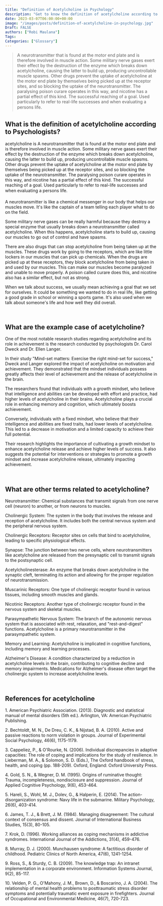 ```yaml
---
title: "Definition of Acetylcholine in Psychology"
description: "Get to know the definition of acetylcholine according to psychologists."
date: 2023-03-07T06:00:00+00:00
image: "/images/posts/definition-of-acetylcholine-in-psychology.jpg"
Draft: FALSE
authors: ["Robi Maulana"]
Tags: 
Categories: ["Glossary"]
---
```






> A neurotransmitter that is found at the motor end plate and is therefore involved in muscle action. Some military nerve gases exert their effect by the destruction of the enzyme which breaks down acetylcholine, causing the latter to build up, producing uncontrollable muscle spasms. Other drugs prevent the uptake of acetylcholine at the motor end plate by themselves being picked up at the receptor sites, and so blocking the uptake of the neurotransmitter. The paralysing poison curare operates in this way, and nicotine has a partial effect of this kind. The successful reaching of a goal. Used particularly to refer to real-life successes and when evaluating a persons life.

## What is the definition of acetylcholine according to Psychologists?

acetylcholine is A neurotransmitter that is found at the motor end plate and is therefore involved in muscle action. Some military nerve gases exert their effect by the destruction of the enzyme which breaks down acetylcholine, causing the latter to build up, producing uncontrollable muscle spasms. Other drugs prevent the uptake of acetylcholine at the motor end plate by themselves being picked up at the receptor sites, and so blocking the uptake of the neurotransmitter. The paralysing poison curare operates in this way, and nicotine has a partial effect of this kind. The successful reaching of a goal. Used particularly to refer to real-life successes and when evaluating a persons life.

A neurotransmitter is like a chemical messenger in our body that helps our muscles move. It's like the captain of a team telling each player what to do on the field.

Some military nerve gases can be really harmful because they destroy a special enzyme that usually breaks down a neurotransmitter called acetylcholine. When this happens, acetylcholine starts to build up, causing our muscles to go out of control and have spasms.

There are also drugs that can stop acetylcholine from being taken up at the muscles. These drugs work by going to the receptors, which are like little lockers in our muscles that can pick up chemicals. When the drugs are picked up at these receptors, they block acetylcholine from being taken in and used by our muscles. This can make our muscles become paralyzed and unable to move properly. A poison called curare does this, and nicotine also has a similar effect, but not as strong.

When we talk about success, we usually mean achieving a goal that we set for ourselves. It could be something we wanted to do in real life, like getting a good grade in school or winning a sports game. It's also used when we talk about someone's life and how well they did overall.

 

## What are the example case of acetylcholine?

One of the most notable research studies regarding acetylcholine and its role in achievement is the research conducted by psychologists Dr. Carol Dweck and Dr. Ellen Langer.

In their study "Mind-set matters: Exercise the right mind-set for success," Dweck and Langer explored the impact of acetylcholine on motivation and achievement. They demonstrated that the mindset individuals possess greatly affects their level of achievement and the release of acetylcholine in the brain.

The researchers found that individuals with a growth mindset, who believe that intelligence and abilities can be developed with effort and practice, had higher levels of acetylcholine in their brains. Acetylcholine plays a crucial role in enhancing memory and cognition, which ultimately boosts achievement.

Conversely, individuals with a fixed mindset, who believe that their intelligence and abilities are fixed traits, had lower levels of acetylcholine. This led to a decrease in motivation and a limited capacity to achieve their full potential.

Their research highlights the importance of cultivating a growth mindset to enhance acetylcholine release and achieve higher levels of success. It also suggests the potential for interventions or strategies to promote a growth mindset and increase acetylcholine release, ultimately impacting achievement.

 

## What are other terms related to acetylcholine?

Neurotransmitter: Chemical substances that transmit signals from one nerve cell (neuron) to another, or from neurons to muscles.

Cholinergic System: The system in the body that involves the release and reception of acetylcholine. It includes both the central nervous system and the peripheral nervous system.

Cholinergic Receptors: Receptor sites on cells that bind to acetylcholine, leading to specific physiological effects.

Synapse: The junction between two nerve cells, where neurotransmitters like acetylcholine are released from the presynaptic cell to transmit signals to the postsynaptic cell.

Acetylcholinesterase: An enzyme that breaks down acetylcholine in the synaptic cleft, terminating its action and allowing for the proper regulation of neurotransmission.

Muscarinic Receptors: One type of cholinergic receptor found in various tissues, including smooth muscles and glands.

Nicotinic Receptors: Another type of cholinergic receptor found in the nervous system and skeletal muscles.

Parasympathetic Nervous System: The branch of the autonomic nervous system that is associated with rest, relaxation, and "rest-and-digest" functions. Acetylcholine is a primary neurotransmitter in the parasympathetic system.

Memory and Learning: Acetylcholine is implicated in cognitive functions, including memory and learning processes.

Alzheimer's Disease: A condition characterized by a reduction in acetylcholine levels in the brain, contributing to cognitive decline and memory impairments. Medications for Alzheimer's disease often target the cholinergic system to increase acetylcholine levels.

 

## References for acetylcholine

1\. American Psychiatric Association. (2013). Diagnostic and statistical manual of mental disorders (5th ed.). Arlington, VA: American Psychiatric Publishing.

2\. Bechtoldt, M. N., De Dreu, C. K., & Nijstad, B. A. (2010). Active and passive reactions to norm violation in groups. Journal of Experimental Social Psychology, 46(6), 1175-1179.

3\. Cappeliez, P., & O'Rourke, N. (2006). Individual discrepancies in adaptive capacities: The role of coping and implications for the study of resilience. In Lieberman, M. A., & Solomon, S. D. (Eds.), The Oxford handbook of stress, health, and coping (pp. 188-209). Oxford, England: Oxford University Press.

4\. Gold, S. N., & Wegner, D. M. (1995). Origins of ruminative thought: Trauma, incompleteness, nondisclosure and suppression. Journal of Applied Cognitive Psychology, 9(6), 453-464.

5\. Hareli, S., Wohl, M. J., Dolev, G., & Halperin, E. (2014). The action-disorganization syndrome: Navy life in the submarine. Military Psychology, 26(6), 403-414.

6\. James, T. J., & Brett, J. M. (1984). Managing disagreement: The cultural context of consensus and dissent. Journal of International Business Studies, 15(3), 80-105.

7\. Krok, D. (1996). Working alliances as coping mechanisms in addictive syndromes. International Journal of the Addictions, 31(4), 459-476.

8\. Murray, D. J. (2000). Munchausen syndrome: A factitious disorder of childhood. Pediatric Clinics of North America, 47(6), 1241-1254.

9\. Ross, S., & Sturdy, C. B. (2009). The knowledge trap: An intranet implementation in a corporate environment. Information Systems Journal, 9(2), 85-117.

10\. Velden, P. G., O'Mahony, J. M., Brown, D., & Boscarino, J. A. (2004). The relationship of mental health problems to posttraumatic stress disorder symptoms and potentially traumatic event exposure in firefighters. Journal of Occupational and Environmental Medicine, 46(7), 720-723.
